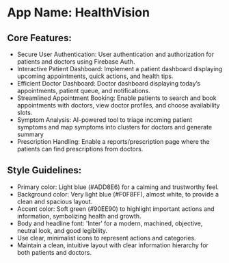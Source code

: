 # **App Name**: HealthVision

## Core Features:

- Secure User Authentication: User authentication and authorization for patients and doctors using Firebase Auth.
- Interactive Patient Dashboard: Implement a patient dashboard displaying upcoming appointments, quick actions, and health tips.
- Efficient Doctor Dashboard: Doctor dashboard displaying today’s appointments, patient queue, and notifications.
- Streamlined Appointment Booking: Enable patients to search and book appointments with doctors, view doctor profiles, and choose availability slots.
- Symptom Analysis: AI-powered tool to triage incoming patient symptoms and map symptoms into clusters for doctors and generate summary
- Prescription Handling: Enable a reports/prescription page where the patients can find prescriptions from doctors.

## Style Guidelines:

- Primary color: Light blue (#ADD8E6) for a calming and trustworthy feel.
- Background color: Very light blue (#F0F8FF), almost white, to provide a clean and spacious layout.
- Accent color: Soft green (#90EE90) to highlight important actions and information, symbolizing health and growth.
- Body and headline font: 'Inter' for a modern, machined, objective, neutral look, and good legibility.
- Use clear, minimalist icons to represent actions and categories.
- Maintain a clean, intuitive layout with clear information hierarchy for both patients and doctors.